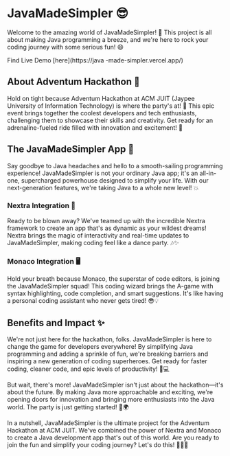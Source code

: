 # JavaMadeSimpler 😎

Welcome to the amazing world of JavaMadeSimpler! 🚀 This project is all about making Java programming a breeze, and we're here to rock your coding journey with some serious fun! 😄

Find Live Demo [here](https://java  -made-simpler.vercel.app/)

## About Adventum Hackathon 🎉

Hold on tight because Adventum Hackathon at ACM JUIT (Jaypee University of Information Technology) is where the party's at! 🎈 This epic event brings together the coolest developers and tech enthusiasts, challenging them to showcase their skills and creativity. Get ready for an adrenaline-fueled ride filled with innovation and excitement! 💪

## The JavaMadeSimpler App 📱

Say goodbye to Java headaches and hello to a smooth-sailing programming experience! JavaMadeSimpler is not your ordinary Java app; it's an all-in-one, supercharged powerhouse designed to simplify your life. With our next-generation features, we're taking Java to a whole new level! 💥

### Nextra Integration 🌟

Ready to be blown away? We've teamed up with the incredible Nextra framework to create an app that's as dynamic as your wildest dreams! Nextra brings the magic of interactivity and real-time updates to JavaMadeSimpler, making coding feel like a dance party. 🎶✨

### Monaco Integration 🖥️

Hold your breath because Monaco, the superstar of code editors, is joining the JavaMadeSimpler squad! This coding wizard brings the A-game with syntax highlighting, code completion, and smart suggestions. It's like having a personal coding assistant who never gets tired! 😎💡

## Benefits and Impact ✨

We're not just here for the hackathon, folks. JavaMadeSimpler is here to change the game for developers everywhere! By simplifying Java programming and adding a sprinkle of fun, we're breaking barriers and inspiring a new generation of coding superheroes. Get ready for faster coding, cleaner code, and epic levels of productivity! 🚀💻

But wait, there's more! JavaMadeSimpler isn't just about the hackathon—it's about the future. By making Java more approachable and exciting, we're opening doors for innovation and bringing more enthusiasts into the Java world. The party is just getting started! 🎉🌍

In a nutshell, JavaMadeSimpler is the ultimate project for the Adventum Hackathon at ACM JUIT. We've combined the power of Nextra and Monaco to create a Java development app that's out of this world. Are you ready to join the fun and simplify your coding journey? Let's do this! 🎉💪🚀